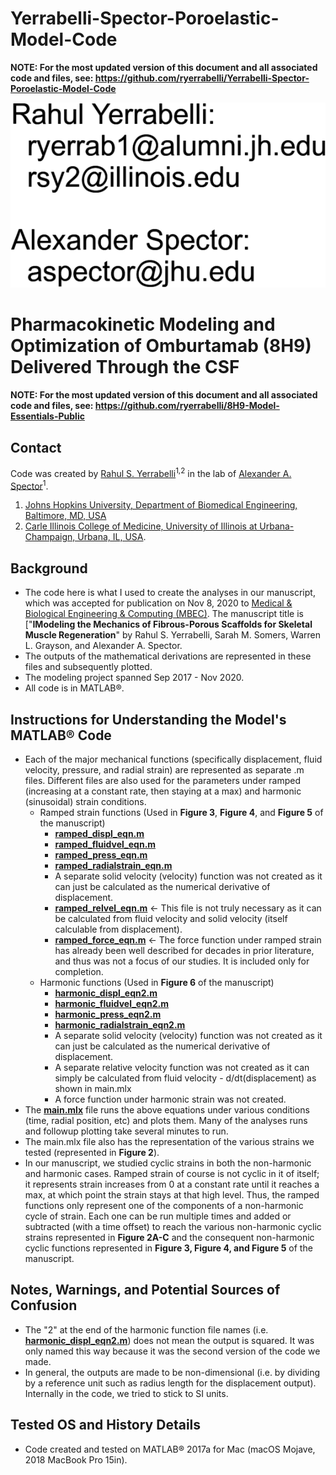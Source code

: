 # Yerrabelli-Spector-Poroelastic-Model-Code
 
**NOTE: For the most updated version of this document and all associated code and files, see: https://github.com/ryerrabelli/Yerrabelli-Spector-Poroelastic-Model-Code**

![Email addresses as an image to prevent spam](email-address-image.png "Email Addresses as Image")


# Pharmacokinetic Modeling and Optimization of Omburtamab (8H9) Delivered Through the CSF  

**NOTE: For the most updated version of this document and all associated code and files, see: https://github.com/ryerrabelli/8H9-Model-Essentials-Public**

## Contact  
Code was created by [Rahul S. Yerrabelli](https://orcid.org/0000-0002-7670-9601)<sup>1,2</sup> in the lab of [Alexander A. Spector](https://orcid.org/0000-0003-0701-8185
)<sup>1</sup>.  
 1. [Johns Hopkins University, Department of Biomedical Engineering, Baltimore, MD, USA](https://www.mskcc.org/research-areas/labs/nai-kong-cheung)  
 1. [Carle Illinois College of Medicine, University of Illinois at Urbana-Champaign, Urbana, IL, USA](https://medicine.illinois.edu/).  



## Background  
* The code here is what I used to create the analyses in our manuscript, which was accepted for publication on Nov 8, 2020 to [Medical & Biological Engineering & Computing (MBEC)](https://www.springer.com/journal/11517). The manuscript title is ["**IModeling the Mechanics of Fibrous-Porous Scaffolds for Skeletal Muscle Regeneration**" by Rahul S. Yerrabelli, Sarah M. Somers, Warren L. Grayson, and Alexander A. Spector.
* The outputs of the mathematical derivations are represented in these files and subsequently plotted.
* The modeling project spanned Sep 2017 - Nov 2020.  
* All code is in MATLAB®.




## Instructions for Understanding the Model's MATLAB® Code  
* Each of the major mechanical functions (specifically displacement, fluid velocity, pressure, and radial strain) are represented as separate .m files. Different files are also used for the parameters under ramped (increasing at a constant rate, then staying at a max) and harmonic (sinusoidal) strain conditions.
  * Ramped strain functions (Used in **Figure 3**, **Figure 4**, and **Figure 5** of the manuscript)
    * **[ramped_displ_eqn.m](ramped_displ_eqn.m)**
    * **[ramped_fluidvel_eqn.m](ramped_fluidvel_eqn.m)**
    * **[ramped_press_eqn.m](ramped_press_eqn.m)**
    * **[ramped_radialstrain_eqn.m](ramped_radialstrain_eqn.m)**
    * A separate solid velocity (velocity) function was not created as it can just be calculated as the numerical derivative of displacement.
    * **[ramped_relvel_eqn.m](ramped_relvel_eqn.m)** <- This file is not truly necessary as it can be calculated from fluid velocity and solid velocity (itself calculable from displacement).
    * **[ramped_force_eqn.m](ramped_force_eqn.m)** <- The force function under ramped strain has already been well described for decades in prior literature, and thus was not a focus of our studies. It is included only for completion.
  * Harmonic functions (Used in **Figure 6** of the manuscript)
    * **[harmonic_displ_eqn2.m](harmonic_displ_eqn2.m)**
    * **[harmonic_fluidvel_eqn2.m](harmonic_fluidvel_eqn2.m)**
    * **[harmonic_press_eqn2.m](harmonic_press_eqn2.m)**
    * **[harmonic_radialstrain_eqn2.m](harmonic_radialstrain_eqn2.m)**
    * A separate solid velocity (velocity) function was not created as it can just be calculated as the numerical derivative of displacement.
    * A separate relative velocity function was not created as it can simply be calculated from fluid velocity - d/dt(displacement) as shown in main.mlx
    * A force function under harmonic strain was not created.
* The **[main.mlx](main.mlx)** file runs the above equations under various conditions (time, radial position, etc) and plots them. Many of the analyses runs and followup plotting take several minutes to run.
* The main.mlx file also has the representation of the various strains we tested (represented in **Figure 2**).
* In our manuscript, we studied cyclic strains in both the non-harmonic and harmonic cases. Ramped strain of course is not cyclic in it of itself; it represents strain increases from 0 at a constant rate until it reaches a  max, at which point the strain stays at that high level. Thus, the ramped functions only represent one of the components of a non-harmonic cycle of strain. Each one can be run multiple times and added or subtracted (with a time offset) to reach the various non-harmonic cyclic strains represented in **Figure 2A-C** and the consequent non-harmonic cyclic functions represented in **Figure 3, Figure 4, and Figure 5** of the manuscript.


## Notes, Warnings, and Potential Sources of Confusion  
* The "2" at the end of the harmonic function file names (i.e. **[harmonic_displ_eqn2.m](harmonic_displ_eqn2.m)**) does not mean the output is squared. It was only named this way because it was the second version of the code we made. 
* In general, the outputs are made to be non-dimensional (i.e. by dividing by a reference unit such as radius length for the displacement output). Internally in the code, we tried to stick to SI units.  


## Tested OS and History Details  
* Code created and tested on MATLAB® 2017a for Mac (macOS Mojave, 2018 MacBook Pro 15in).


